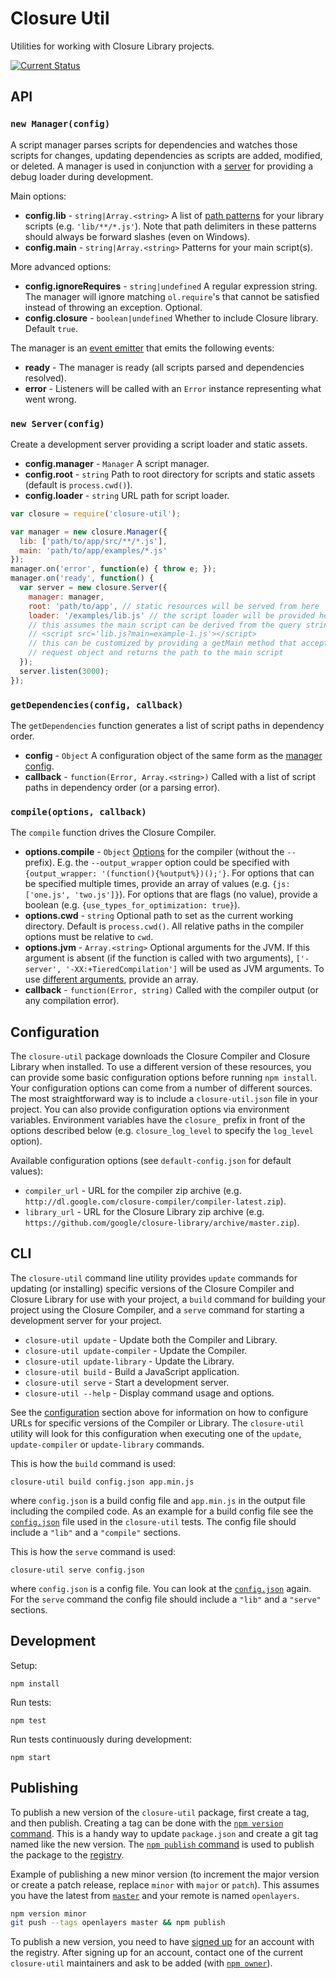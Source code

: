 # Closure Util

Utilities for working with Closure Library projects.

[![Current Status](https://secure.travis-ci.org/openlayers/closure-util.png?branch=master)](https://travis-ci.org/openlayers/closure-util)

## API

### <a id="manager">`new Manager(config)`</a>

A script manager parses scripts for dependencies and watches those scripts for changes, updating dependencies as scripts are added, modified, or deleted.  A manager is used in conjunction with a [server](#server) for providing a debug loader during development.

Main options:

 * **config.lib** - `string|Array.<string>` A list of [path patterns](https://github.com/isaacs/minimatch) for your library scripts (e.g. `'lib/**/*.js'`).  Note that path delimiters in these patterns should always be forward slashes (even on Windows).
 * **config.main** - `string|Array.<string>` Patterns for your main script(s).

More advanced options:

 * **config.ignoreRequires** - `string|undefined` A regular expression string. The manager will ignore matching `ol.require`'s that cannot be satisfied instead of throwing an exception. Optional.
 * **config.closure** - `boolean|undefined` Whether to include Closure library. Default `true`.

The manager is an [event emitter](http://nodejs.org/api/events.html#events_class_events_eventemitter) that emits the following events:

 * **ready** - The manager is ready (all scripts parsed and dependencies resolved).
 * **error** - Listeners will be called with an `Error` instance representing what went wrong.

### <a id="server">`new Server(config)`</a>

Create a development server providing a script loader and static assets.

 * **config.manager** - `Manager` A script manager.
 * **config.root** - `string` Path to root directory for scripts and static assets (default is `process.cwd()`).
 * **config.loader** - `string` URL path for script loader.

```js
var closure = require('closure-util');

var manager = new closure.Manager({
  lib: ['path/to/app/src/**/*.js'],
  main: 'path/to/app/examples/*.js'
});
manager.on('error', function(e) { throw e; });
manager.on('ready', function() {
  var server = new closure.Server({
    manager: manager,
    root: 'path/to/app', // static resources will be served from here
    loader: '/examples/lib.js' // the script loader will be provided here
    // this assumes the main script can be derived from the query string like:
    // <script src='lib.js?main=example-1.js'></script>
    // this can be customized by providing a getMain method that accepts a
    // request object and returns the path to the main script
  });
  server.listen(3000);
});
```

### <a id="getdependencies">`getDependencies(config, callback)`</a>

The `getDependencies` function generates a list of script paths in dependency order.

 * **config** - `Object` A configuration object of the same form as the [manager config](#manager-config).
 * **callback** - `function(Error, Array.<string>)` Called with a list of script paths in dependency order (or a parsing error).

### <a id="compile">`compile(options, callback)`</a>

The `compile` function drives the Closure Compiler.

 * **options.compile** - `Object` [Options](compiler-options.txt) for the compiler (without the `--` prefix).  E.g. the `--output_wrapper` option could be specified with `{output_wrapper: '(function(){%output%})();'}`.  For options that can be specified multiple times, provide an array of values (e.g. `{js: ['one.js', 'two.js']}`).  For options that are flags (no value), provide a boolean (e.g. `{use_types_for_optimization: true}`).
 * **options.cwd** - `string` Optional path to set as the current working directory.  Default is `process.cwd()`.  All relative paths in the compiler options must be relative to `cwd`.
 * **options.jvm** - `Array.<string>` Optional arguments for the JVM.  If this argument is absent (if the function is called with two arguments), `['-server', '-XX:+TieredCompilation']` will be used as JVM arguments.  To use [different arguments](https://github.com/google/closure-compiler/wiki/FAQ#what-are-the-recommended-java-vm-command-line-options), provide an array.
 * **callback** - `function(Error, string)` Called with the compiler output (or any compilation error).

## <a id="configuration">Configuration</a>

The `closure-util` package downloads the Closure Compiler and Closure Library when installed.  To use a different version of these resources, you can provide some basic configuration options before running `npm install`.  Your configuration options can come from a number of different sources.  The most straightforward way is to include a `closure-util.json` file in your project.  You can also provide configuration options via environment variables.  Environment variables have the `closure_` prefix in front of the options described below (e.g. `closure_log_level` to specify the `log_level` option).

Available configuration options (see `default-config.json` for default values):

 * `compiler_url` - URL for the compiler zip archive (e.g. `http://dl.google.com/closure-compiler/compiler-latest.zip`).
 * `library_url` - URL for the Closure Library zip archive (e.g. `https://github.com/google/closure-library/archive/master.zip`).

## CLI

The `closure-util` command line utility provides `update` commands for updating (or installing) specific versions of the Closure Compiler and Closure Library for use with your project, a `build` command for building your project using the Closure Compiler, and a `serve` command for starting a development server for your project.

 * `closure-util update` - Update both the Compiler and Library.
 * `closure-util update-compiler` - Update the Compiler.
 * `closure-util update-library` - Update the Library.
 * `closure-util build` - Build a JavaScript application.
 * `closure-util serve` - Start a development server.
 * `closure-util --help` - Display command usage and options.

See the [configuration](#configuration) section above for information on how to configure URLs for specific versions of the Compiler or Library.  The `closure-util` utility will look for this configuration when executing one of the `update`, `update-compiler` or `update-library` commands.

This is how the `build` command is used:

    closure-util build config.json app.min.js

where `config.json` is a build config file and `app.min.js` in the output file including the compiled code. As an example for a build config file see the [`config.json`](test/fixtures/config.json) file used in the `closure-util` tests. The config file should include a `"lib"` and a `"compile"` sections.

This is how the `serve` command is used:

    closure-util serve config.json

where `config.json` is a config file. You can look at the [`config.json`](test/fixtures/config.json) again. For the `serve` command the config file should include a `"lib"` and a `"serve"` sections.

## Development

Setup:

    npm install

Run tests:

    npm test

Run tests continuously during development:

    npm start

## Publishing

To publish a new version of the `closure-util` package, first create a tag, and then publish.  Creating a tag can be done with the [`npm version` command](https://www.npmjs.org/doc/cli/npm-version.html).  This is a handy way to update `package.json` and create a git tag named like the new version.  The [`npm publish` command](https://www.npmjs.org/doc/cli/npm-publish.html) is used to publish the package to the [registry](https://www.npmjs.org/package/closure-util).

Example of publishing a new minor version (to increment the major version or create a patch release, replace `minor` with `major` or `patch`).  This assumes you have the latest from [`master`](https://github.com/openlayers/closure-util/tree/master) and your remote is named `openlayers`.

```bash
npm version minor
git push --tags openlayers master && npm publish
```

To publish a new version, you need to have [signed up](https://www.npmjs.org/signup) for an account with the registry.  After signing up for an account, contact one of the current `closure-util` maintainers and ask to be added (with [`npm owner`](https://www.npmjs.org/doc/cli/npm-owner.html)).
